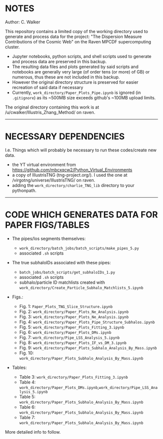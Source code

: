 # NOTES
Author: C. Walker

This repository contains a limited copy of the working directory used to generate and process data for the project: "The Dispersion Measure Contributions of the Cosmic Web" on the Raven MPCDF supercomputing cluster.

- Jupyter notebooks, python scripts, and shell scripts used to generate and process data are preserved in this backup.
- The resulting data files and plots generated by said scripts and notebooks are generally very large (of order tens (or more) of GB) or numerous, thus these are not included in this backup.
- However the original directory structure is preserved for easier recreation of said data if necessary
- Currently, `work_directory/Paper_Plots_Pipe.ipynb` is ignored (in `.gitignore`) as its ~500MB size exceeds github's ~100MB upload limits.

The original directory containing this work is at /u/cwalker/Illustris_Zhang_Method/ on raven.

---

# NECESSARY DEPENDENCIES
I.e. Things which will probably be necessary to run these codes/create new data.

- the YT virtual environment from https://github.com/mbcxqcw2/Python_Virtual_Environments
- a copy of IllustrisTNG (tng-project.org/). I used the one at /virgotng/universe/IllustrisTNG/ on raven.
- adding the `work_directory/charlie_TNG_lib` directory to your pythonpath.

---

# CODE WHICH GENERATES DATA FOR PAPER FIGS/TABLES

- The pipes/los segments themselves:
  - `work_directory/batch_jobs/batch_scripts/make_pipes_5.py`
  - associated `.sh` scripts
- The true subhaloIDs associated with these pipes:
  - `batch_jobs/batch_scripts/get_subhaloIDs_1.py`
  - associated `.sh` scripts
  - subhalo/particle ID matchlists created with `work_directory/Create_Particle_Subhalo_Matchlists_5.ipynb`

- Figs.:
  - Fig. 1: `Paper_Plots_TNG_Slice_Structure.ipynb`
  - Fig. 2: `work_directory/Paper_Plots_Ne_Analysis.ipynb`
  - Fig. 3: `work_directory/Paper_Plots_Ne_Analysis.ipynb`
  - Fig. 4: `work_directory/Paper_Plots_Pipe_Structure_Subhalos.ipynb`
  - Fig. 5: `work_directory/Paper_Plots_Fitting_3.ipynb`
  - Fig. 6: `work_directory/Paper_Plots_DMs.ipynb`
  - Fig. 7: `work_directory/Pipe_LSS_Analysis_5.ipynb`
  - Fig. 8: `work_directory/Paper_Plots_IF_vs_DM_3.ipynb`
  - Fig. 9: `work_directory/Paper_Plots_Subhalo_Analysis_By_Mass.ipynb`
  - Fig. 10: `work_directory/Paper_Plots_Subhalo_Analysis_By_Mass.ipynb`

- Tables:
  - Table 3: `work_directory/Paper_Plots_Fitting_3.ipynb`
  - Table 4: `work_directory/Paper_Plots_DMs.ipynb`,`work_directory/Pipe_LSS_Analysis_5.ipynb`
  - Table 5: `work_directory/Paper_Plots_Subhalo_Analysis_By_Mass.ipynb`
  - Table 6: `work_directory/Paper_Plots_Subhalo_Analysis_By_Mass.ipynb`
  - Table 7: `work_directory/Paper_Plots_Subhalo_Analysis_By_Mass.ipynb`

More detailed info to follow.
